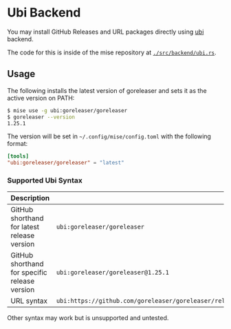 # Ubi Backend <Badge type="warning" text="experimental" />

You may install GitHub Releases and URL packages directly using [ubi](https://github.com/houseabsolute/ubi) backend.

The code for this is inside of the mise repository at [`./src/backend/ubi.rs`](https://github.com/jdx/mise/blob/main/src/backend/ubi.rs).

## Usage

The following installs the latest version of goreleaser
and sets it as the active version on PATH:

```sh
$ mise use -g ubi:goreleaser/goreleaser
$ goreleaser --version
1.25.1
```

The version will be set in `~/.config/mise/config.toml` with the following format:

```toml
[tools]
"ubi:goreleaser/goreleaser" = "latest"
```

### Supported Ubi Syntax

| Description                                   | Usage                                                                                                   |
| --------------------------------------------- | ------------------------------------------------------------------------------------------------------- |
| GitHub shorthand for latest release version   | `ubi:goreleaser/goreleaser`                                                                             |
| GitHub shorthand for specific release version | `ubi:goreleaser/goreleaser@1.25.1`                                                                      |
| URL syntax                                    | `ubi:https://github.com/goreleaser/goreleaser/releases/download/v1.16.2/goreleaser_Darwin_arm64.tar.gz` |

Other syntax may work but is unsupported and untested.
